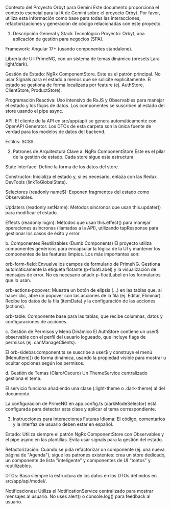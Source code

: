 Contexto del Proyecto Orbyt para Gemini
Este documento proporciona el contexto esencial para la IA de Gemini sobre el proyecto Orbyt. Por favor, utiliza esta información como base para todas las interacciones, refactorizaciones y generación de código relacionadas con este proyecto.

1. Descripción General y Stack Tecnológico
Proyecto: Orbyt, una aplicación de gestión para negocios (SPA).

Framework: Angular 17+ (usando componentes standalone).

Librería de UI: PrimeNG, con un sistema de temas dinámico (presets Lara light/dark).

Gestión de Estado: NgRx ComponentStore. Este es el patrón principal. No usar Signals para el estado a menos que se solicite explícitamente. El estado se gestiona de forma localizada por feature (ej. AuthStore, ClientStore, ProductStore).

Programación Reactiva: Uso intensivo de RxJS y Observables para manejar el estado y los flujos de datos. Los componentes se suscriben al estado del store usando el pipe async.

API: El cliente de la API en src/app/api/ se genera automáticamente con OpenAPI Generator. Los DTOs de esta carpeta son la única fuente de verdad para los modelos de datos del backend.

Estilos: SCSS.

2. Patrones de Arquitectura Clave
a. NgRx ComponentStore
Este es el pilar de la gestión de estado. Cada store sigue esta estructura:

State Interface: Define la forma de los datos del store.

Constructor: Inicializa el estado y, si es necesario, enlaza con las Redux DevTools (linkToGlobalState).

Selectores (readonly name$): Exponen fragmentos del estado como Observables.

Updaters (readonly setName): Métodos síncronos que usan this.updater() para modificar el estado.

Effects (readonly login): Métodos que usan this.effect() para manejar operaciones asíncronas (llamadas a la API), utilizando tapResponse para gestionar los casos de éxito y error.

b. Componentes Reutilizables (Dumb Components)
El proyecto utiliza componentes genéricos para encapsular la lógica de la UI y mantener los componentes de las features limpios. Los más importantes son:

orb-form-field: Envuelve los campos de formulario de PrimeNG. Gestiona automáticamente la etiqueta flotante (p-floatLabel) y la visualización de mensajes de error. No es necesario añadir p-floatLabel en los formularios que lo usan.

orb-actions-popover: Muestra un botón de elipsis (...) en las tablas que, al hacer clic, abre un popover con las acciones de la fila (ej. Editar, Eliminar). Recibe los datos de la fila (itemData) y la configuración de las acciones (actions).

orb-table: Componente base para las tablas, que recibe columnas, datos y configuraciones de acciones.

c. Gestión de Permisos y Menú Dinámico
El AuthStore contiene un user$ observable con el perfil del usuario logueado, que incluye flags de permisos (ej. canManageClients).

El orb-sidebar.component.ts se suscribe a user$ y construye el menú (MenuItem[]) de forma dinámica, usando la propiedad visible para mostrar u ocultar opciones según los permisos.

d. Gestión de Temas (Claro/Oscuro)
Un ThemeService centralizado gestiona el tema.

El servicio funciona añadiendo una clase (.light-theme o .dark-theme) al <body> del documento.

La configuración de PrimeNG en app.config.ts (darkModeSelector) está configurada para detectar esta clase y aplicar el tema correspondiente.

3. Instrucciones para Interacciones Futuras
Idioma: El código, comentarios y la interfaz de usuario deben estar en español.

Estado: Utiliza siempre el patrón NgRx ComponentStore con Observables y el pipe async en las plantillas. Evita usar signals para la gestión del estado.

Refactorización: Cuando se pida refactorizar un componente (ej. una nueva página de "Agenda"), sigue los patrones existentes: crea un store dedicado, un componente de lista "inteligente" y componentes de UI "tontos" y reutilizables.

DTOs: Basa siempre la estructura de los datos en los DTOs definidos en src/app/api/model/.

Notificaciones: Utiliza el NotificationService centralizado para mostrar mensajes al usuario. No uses alert() o console.log() para feedback al usuario.
